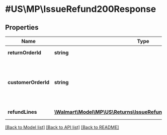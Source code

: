 # #US\MP\IssueRefund200Response

## Properties

Name | Type | Description | Notes
------------ | ------------- | ------------- | -------------
**returnOrderId** | **string** | The return order id | [optional]
**customerOrderId** | **string** | A unique ID associated with the sales order for specified customer | [optional]
**refundLines** | [**\Walmart\Model\MP\US\Returns\IssueRefundRequestRefundLinesInner[]**](IssueRefundRequestRefundLinesInner.md) | Array of refund lines | [optional]


[[Back to Model list]](../) [[Back to API list]](../../Api/US/MP) [[Back to README]](../../README.md)
